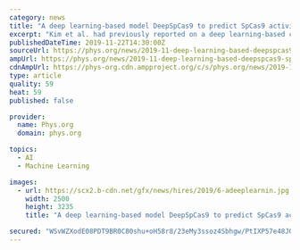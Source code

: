 ```yaml
---
category: news
title: "A deep learning-based model DeepSpCas9 to predict SpCas9 activity"
excerpt: "Kim et al. had previously reported on a deep learning-based computational model named DeepCpf1 to predict the activity of a different endonuclease (AsCpf1 from Acidaminococcus species) with high generalization performance. For this, they used lentiviral ..."
publishedDateTime: 2019-11-22T14:30:00Z
sourceUrl: https://phys.org/news/2019-11-deep-learning-based-deepspcas9-spcas9.html
ampUrl: https://phys.org/news/2019-11-deep-learning-based-deepspcas9-spcas9.amp
cdnAmpUrl: https://phys-org.cdn.ampproject.org/c/s/phys.org/news/2019-11-deep-learning-based-deepspcas9-spcas9.amp
type: article
quality: 59
heat: 59
published: false

provider:
  name: Phys.org
  domain: phys.org

topics:
  - AI
  - Machine Learning

images:
  - url: https://scx2.b-cdn.net/gfx/news/hires/2019/6-adeeplearnin.jpg
    width: 2500
    height: 3235
    title: "A deep learning-based model DeepSpCas9 to predict SpCas9 activity"

secured: "WSvWZXodE08PDT9BR0C80shu+oH58r8/23eMy3ssoz4Sbhgw/PtIXP57e48JQm0cz5rCM31MeW7su0rIBgbTnjMh6hPBGXw+SCv/OFTM7m9jpufR0kBPQgdy1wC/Mis0HNDKF/q06W0JeMX1rM3/6KjgjcKxy66/73GYxEPdxeylBfzHefOF6YCu+PqbON9sBg4d3zjMRQFtIcvIIdpX3H+f5a4sW08GUqz6/3wtCHx1wHqZFpBbfMy+1TtNFyLw3IiZmOan1ehPc7WHppXSRA==;a7UJchOlYJkVLhkrV+nniw=="
---
```


